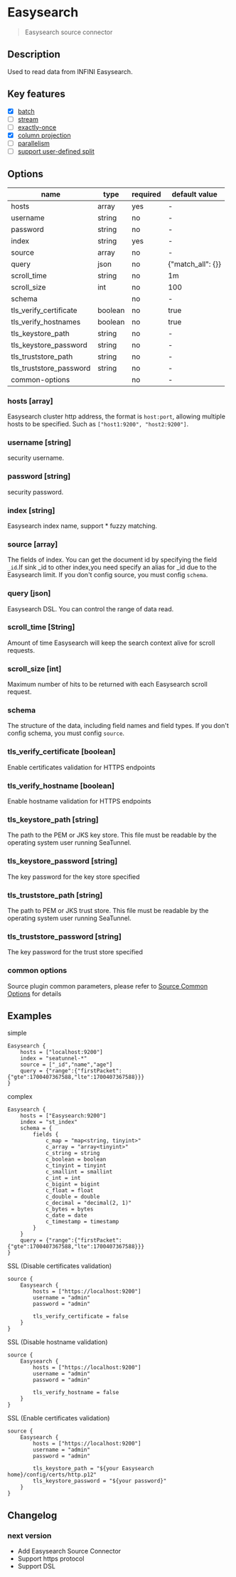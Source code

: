 # Easysearch

> Easysearch source connector

## Description

Used to read data from INFINI Easysearch.

## Key features

- [x] [batch](../../concept/connector-v2-features.md)
- [ ] [stream](../../concept/connector-v2-features.md)
- [ ] [exactly-once](../../concept/connector-v2-features.md)
- [x] [column projection](../../concept/connector-v2-features.md)
- [ ] [parallelism](../../concept/connector-v2-features.md)
- [ ] [support user-defined split](../../concept/connector-v2-features.md)

## Options

|          name           |  type   | required |   default value   |
|-------------------------|---------|----------|-------------------|
| hosts                   | array   | yes      | -                 |
| username                | string  | no       | -                 |
| password                | string  | no       | -                 |
| index                   | string  | yes      | -                 |
| source                  | array   | no       | -                 |
| query                   | json    | no       | {"match_all": {}} |
| scroll_time             | string  | no       | 1m                |
| scroll_size             | int     | no       | 100               |
| schema                  |         | no       | -                 |
| tls_verify_certificate  | boolean | no       | true              |
| tls_verify_hostnames    | boolean | no       | true              |
| tls_keystore_path       | string  | no       | -                 |
| tls_keystore_password   | string  | no       | -                 |
| tls_truststore_path     | string  | no       | -                 |
| tls_truststore_password | string  | no       | -                 |
| common-options          |         | no       | -                 |

### hosts [array]

Easysearch cluster http address, the format is `host:port`, allowing multiple hosts to be specified. Such as `["host1:9200", "host2:9200"]`.

### username [string]

security username.

### password [string]

security password.

### index [string]

Easysearch index name, support * fuzzy matching.

### source [array]

The fields of index.
You can get the document id by specifying the field `_id`.If sink _id to other index,you need specify an alias for _id due to the Easysearch limit.
If you don't config source, you must config `schema`.

### query [json]

Easysearch DSL.
You can control the range of data read.

### scroll_time [String]

Amount of time Easysearch will keep the search context alive for scroll requests.

### scroll_size [int]

Maximum number of hits to be returned with each Easysearch scroll request.

### schema

The structure of the data, including field names and field types.
If you don't config schema, you must config `source`.

### tls_verify_certificate [boolean]

Enable certificates validation for HTTPS endpoints

### tls_verify_hostname [boolean]

Enable hostname validation for HTTPS endpoints

### tls_keystore_path [string]

The path to the PEM or JKS key store. This file must be readable by the operating system user running SeaTunnel.

### tls_keystore_password [string]

The key password for the key store specified

### tls_truststore_path [string]

The path to PEM or JKS trust store. This file must be readable by the operating system user running SeaTunnel.

### tls_truststore_password [string]

The key password for the trust store specified

### common options

Source plugin common parameters, please refer to [Source Common Options](common-options.md) for details

## Examples

simple

```hocon
Easysearch {
    hosts = ["localhost:9200"]
    index = "seatunnel-*"
    source = ["_id","name","age"]
    query = {"range":{"firstPacket":{"gte":1700407367588,"lte":1700407367588}}}
}
```

complex

```hocon
Easysearch {
    hosts = ["Easysearch:9200"]
    index = "st_index"
    schema = {
        fields {
            c_map = "map<string, tinyint>"
            c_array = "array<tinyint>"
            c_string = string
            c_boolean = boolean
            c_tinyint = tinyint
            c_smallint = smallint
            c_int = int
            c_bigint = bigint
            c_float = float
            c_double = double
            c_decimal = "decimal(2, 1)"
            c_bytes = bytes
            c_date = date
            c_timestamp = timestamp
        }
    }
    query = {"range":{"firstPacket":{"gte":1700407367588,"lte":1700407367588}}}
}
```

SSL (Disable certificates validation)

```hocon
source {
    Easysearch {
        hosts = ["https://localhost:9200"]
        username = "admin"
        password = "admin"
        
        tls_verify_certificate = false
    }
}
```

SSL (Disable hostname validation)

```hocon
source {
    Easysearch {
        hosts = ["https://localhost:9200"]
        username = "admin"
        password = "admin"
        
        tls_verify_hostname = false
    }
}
```

SSL (Enable certificates validation)

```hocon
source {
    Easysearch {
        hosts = ["https://localhost:9200"]
        username = "admin"
        password = "admin"
        
        tls_keystore_path = "${your Easysearch home}/config/certs/http.p12"
        tls_keystore_password = "${your password}"
    }
}
```

## Changelog

### next version

- Add Easysearch Source Connector
- Support https protocol
- Support DSL

